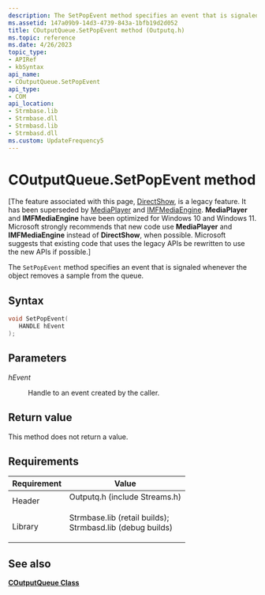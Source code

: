 ```yaml
---
description: The SetPopEvent method specifies an event that is signaled whenever the object removes a sample from the queue.
ms.assetid: 147a09b9-14d3-4739-843a-1bfb19d2d052
title: COutputQueue.SetPopEvent method (Outputq.h)
ms.topic: reference
ms.date: 4/26/2023
topic_type: 
- APIRef
- kbSyntax
api_name: 
- COutputQueue.SetPopEvent
api_type: 
- COM
api_location: 
- Strmbase.lib
- Strmbase.dll
- Strmbasd.lib
- Strmbasd.dll
ms.custom: UpdateFrequency5
---
```


# COutputQueue.SetPopEvent method

\[The feature associated with this page, [DirectShow](/windows/win32/directshow/directshow), is a legacy feature. It has been superseded by [MediaPlayer](/uwp/api/Windows.Media.Playback.MediaPlayer) and [IMFMediaEngine](/windows/win32/api/mfmediaengine/nn-mfmediaengine-imfmediaengine). **MediaPlayer** and **IMFMediaEngine** have been optimized for Windows 10 and Windows 11. Microsoft strongly recommends that new code use **MediaPlayer** and **IMFMediaEngine** instead of **DirectShow**, when possible. Microsoft suggests that existing code that uses the legacy APIs be rewritten to use the new APIs if possible.\]

The `SetPopEvent` method specifies an event that is signaled whenever the object removes a sample from the queue.

## Syntax


```C++
void SetPopEvent(
   HANDLE hEvent
);
```



## Parameters

<dl> <dt>

*hEvent* 
</dt> <dd>

Handle to an event created by the caller.

</dd> </dl>

## Return value

This method does not return a value.

## Requirements



| Requirement | Value |
|--------------------|--------------------------------------------------------------------------------------------------------------------------------------------------------------------------------------------|
| Header<br/>  | <dl> <dt>Outputq.h (include Streams.h)</dt> </dl>                                                                                   |
| Library<br/> | <dl> <dt>Strmbase.lib (retail builds); </dt> <dt>Strmbasd.lib (debug builds)</dt> </dl> |



## See also

<dl> <dt>

[**COutputQueue Class**](coutputqueue.md)
</dt> </dl>

 

 




